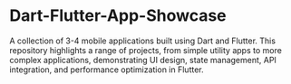 # Dart-Flutter-App-Showcase
A collection of 3-4 mobile applications built using Dart and Flutter. This repository highlights a range of projects, from simple utility apps to more complex applications, demonstrating UI design, state management, API integration, and performance optimization in Flutter.
